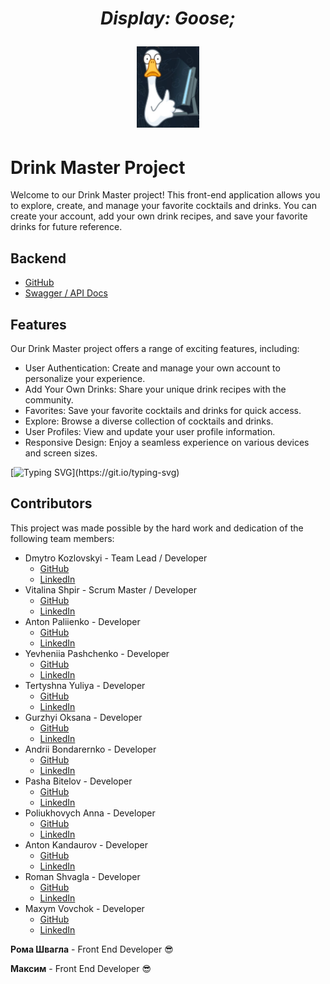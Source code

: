 <h1 align="center"><em> Display: Goose;</em>

<img src="https://github.com/Dmytroukraine/command_project_mimino/blob/main/src/images/photo_2023-03-09_00-41-40.jpg"  alt="goose" width=100/></h1>

# Drink Master Project

Welcome to our Drink Master project! This front-end application allows you to explore, create, and manage your favorite cocktails and drinks. You can create your account, add your own drink recipes, and save your favorite drinks for future reference.


## <a id="backend">Backend</a>

- [GitHub](https://github.com/Dmytroukraine/drink_master-back)
- [Swagger / API Docs](https://drink-master-service.onrender.com/api-docs/)


## <a id="features">Features</a>

Our Drink Master project offers a range of exciting features, including:

- User Authentication: Create and manage your own account to personalize your experience.
- Add Your Own Drinks: Share your unique drink recipes with the community.
- Favorites: Save your favorite cocktails and drinks for quick access.
- Explore: Browse a diverse collection of cocktails and drinks.
- User Profiles: View and update your user profile information.
- Responsive Design: Enjoy a seamless experience on various devices and screen sizes.


[![Typing SVG](https://readme-typing-svg.herokuapp.com?font=Fira+Code&pause=1000&color=3700F7&width=435&lines=A+clever+person+solves+a+problem.+;A+wise+person+avoids+it.)](https://git.io/typing-svg)


## <a id="contributors">Contributors</a>

This project was made possible by the hard work and dedication of the following team members:

- Dmytro Kozlovskyi - Team Lead / Developer
   - [GitHub](https://github.com/Dmytroukraine)
   - [LinkedIn](https://www.linkedin.com/in/dmytro-kozlovskyi-39526925b/)
- Vitalina Shpir - Scrum Master / Developer
   - [GitHub](https://github.com/VitalinaShpir)
   - [LinkedIn](https://www.linkedin.com/in/vitalina-shpir-4228b8a3/)
- Anton Paliienko -  Developer
   - [GitHub](https://github.com/DonKanElion)
   - [LinkedIn]()
- Yevheniia Pashchenko - Developer
   - [GitHub](https://github.com/Janne57)
   - [LinkedIn](https://www.linkedin.com/in/evgeniya-pashenko-293bb725a/)
- Tertyshna Yuliya - Developer
   - [GitHub](https://github.com/YuliyaKubar)
   - [LinkedIn](https://www.linkedin.com/in/yuliya-tertyshna-70733a259/)
- Gurzhyi Oksana - Developer
   - [GitHub](https://github.com/oksagurzhyi)
   - [LinkedIn](https://www.linkedin.com/in/oksana-gurzhyi/)
- Andrii Bondarernko - Developer
   - [GitHub](https://github.com/BondAndrii)
   - [LinkedIn]()
- Pasha Bitelov - Developer
   - [GitHub](https://github.com/Pashab52)
   - [LinkedIn]()
- Poliukhovych Anna - Developer
   - [GitHub](https://github.com/PoliukhovychAnna)
   - [LinkedIn](https://www.linkedin.com/in/anna-poliukhovych?utm_source=share&utm_campaign=share_via&utm_content=profile&utm_medium=ios_app)
- Anton Kandaurov - Developer
   - [GitHub](https://github.com/Anton-Kandaurov)
   - [LinkedIn]()
- Roman Shvagla - Developer
   - [GitHub](https://github.com/immortalua96)
   - [LinkedIn]()
- Maxym Vovchok - Developer
   - [GitHub](https://github.com/maxvovchok)
   - [LinkedIn]()




<b>Рома Швагла</b> - Front End Developer :sunglasses:

<b>Максим</b> - Front End Developer :sunglasses: